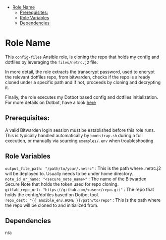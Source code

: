- [Role Name](#role-name)
  - [Prerequisites:](#prerequisites)
  - [Role Variables](#role-variables)
  - [Dependencies](#dependencies)


Role Name
=========

This `config-files` Ansible role, is cloning the repo that holds my config and dotfiles by leveraging the `files/netrc.j2` file.

In more detail, the role extracts the transcrypt password, used to encrypt the relevant dotfiles repo, from bitwarden, checks if the repo is already cloned under a specific path and if not, proceeds by cloning and decrypting it.

Finally, the role executes my Dotbot based config and dotfiles initialization. For more details on Dotbot, have a look [here](https://github.com/anishathalye/dotbot)

Prerequisites:
------------

A valid Bitwarden login session must be established before this role runs. This is typically handled automatically by `bootstrap.sh` during a full execution, or manually via sourcing `examples/.env` when troubleshooting.

Role Variables
--------------

`output_file_path: "/path/to/your/.netrc"` : This is the path where .netrc.j2 will be deployed to. Usually needs to be under home directory.\
`note_id_or_name: "<secure_note_name>"` : The name of the Bitwarden Secure Note that holds the token used for repo cloning.\
`gitlab_repo_url: "https://github.com/<user>/repo.git"` : The repo that holds the config/dofiles based on Dotbot tool.\
`repo_dest: "{{ ansible_env.HOME }}/path/to/repo"` : This is the path where the repo will be cloned to and initialized from.

Dependencies
------------

n/a